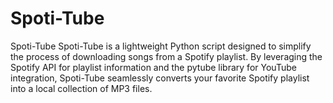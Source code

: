 # Spoti-Tube
Spoti-Tube Spoti-Tube is a lightweight Python script designed to simplify the process of downloading songs from a Spotify playlist. By leveraging the Spotify API for playlist information and the pytube library for YouTube integration, Spoti-Tube seamlessly converts your favorite Spotify playlist into a local collection of MP3 files.
